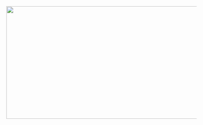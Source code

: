 <a href="https://github.com/devxb/gitanimals">
<img
  src="https://render.gitanimals.org/farms/anyeok"
  width="800"
  height="300"
/>
</a>
